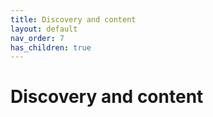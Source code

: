 ```yaml
---
title: Discovery and content
layout: default
nav_order: 7
has_children: true
---
```


# Discovery and content
